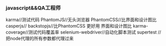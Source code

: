 ### javascript&&QA工程师

karma//测试代码
PhantomJS//无头浏览器
PhantomCSS//比界面和设计图比
casperjs//
backstopjs//比PhantomCSS 更好用 界面和设计图比
karma-coverage//测试代码覆盖率
selenium-webdriver//自动化脚本测试
supertest  //把node代理的所有参数都代理过来